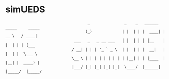 # simUEDS

```text
                                    _               _    _   ______   _____     _____ 
                                   (_)             | |  | | |  ____| |  __ \   / ____|
                              ___   _   _ __ ___   | |  | | | |__    | |  | | | (___  
                             / __| | | | '_ ` _ \  | |  | | |  __|   | |  | |  \___ \ 
                             \__ \ | | | | | | | | | |__| | | |____  | |__| |  ____) |
                             |___/ |_| |_| |_| |_|  \____/  |______| |_____/  |_____/ 
```                                                          
                                                          
